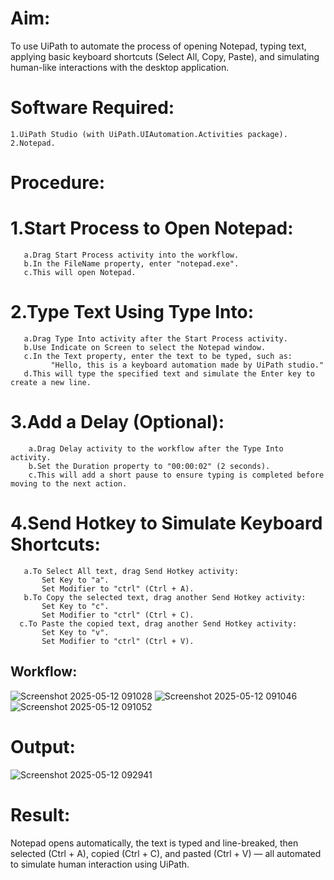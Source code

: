 # Aim:
To use UiPath to automate the process of opening Notepad, typing text, applying basic keyboard shortcuts (Select All, Copy, Paste), and simulating human-like interactions with the desktop application.

# Software Required:
```
1.UiPath Studio (with UiPath.UIAutomation.Activities package).
2.Notepad.
```

# Procedure:
# 1.Start Process to Open Notepad:
```
   a.Drag Start Process activity into the workflow.
   b.In the FileName property, enter "notepad.exe".
   c.This will open Notepad.
```
# 2.Type Text Using Type Into:
```
   a.Drag Type Into activity after the Start Process activity.
   b.Use Indicate on Screen to select the Notepad window.
   c.In the Text property, enter the text to be typed, such as:
         "Hello, this is a keyboard automation made by UiPath studio."
   d.This will type the specified text and simulate the Enter key to create a new line.
```
# 3.Add a Delay (Optional):
```
    a.Drag Delay activity to the workflow after the Type Into activity.
    b.Set the Duration property to "00:00:02" (2 seconds).
    c.This will add a short pause to ensure typing is completed before moving to the next action.
```
# 4.Send Hotkey to Simulate Keyboard Shortcuts:
```
   a.To Select All text, drag Send Hotkey activity:
       Set Key to "a".
       Set Modifier to "ctrl" (Ctrl + A).
   b.To Copy the selected text, drag another Send Hotkey activity:
       Set Key to "c".
       Set Modifier to "ctrl" (Ctrl + C).
  c.To Paste the copied text, drag another Send Hotkey activity:
       Set Key to "v".
       Set Modifier to "ctrl" (Ctrl + V).
```

## Workflow:
![Screenshot 2025-05-12 091028](https://github.com/user-attachments/assets/be4f5fbc-10b4-4a29-9d64-0f9e3727ff31)
![Screenshot 2025-05-12 091046](https://github.com/user-attachments/assets/982cd0f0-48e6-4fc6-92f3-762bff284147)
![Screenshot 2025-05-12 091052](https://github.com/user-attachments/assets/7c202503-a3d9-456b-9bbb-900f5a72671d)


# Output:
![Screenshot 2025-05-12 092941](https://github.com/user-attachments/assets/21dffeb9-cbfb-4067-b2cc-ce4487b586b6)

# Result:
Notepad opens automatically, the text is typed and line-breaked, then selected (Ctrl + A), copied (Ctrl + C), and pasted (Ctrl + V) — all automated to simulate human interaction using UiPath.




